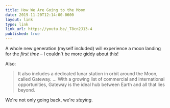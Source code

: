 ```yaml
---
title: How We Are Going to the Moon
date: 2019-11-20T12:14:00-0600
layout: link
type: link
link_url: https://youtu.be/_T8cn2J13-4
published: true
---
```


A whole new generation (myself included) will experience a moon landing for the *first time* – I couldn't be more giddy about this!

Also:

> It also includes a dedicated lunar station in orbit around the Moon, called Gateway. ... With a growing list of commercial and international opportunities, Gateway is the ideal hub between Earth and all that lies beyond. 

We're not only going back, we're *staying*.
